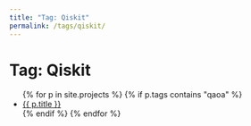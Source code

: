 ```yaml
---
title: "Tag: Qiskit"
permalink: /tags/qiskit/
---
```


# Tag: Qiskit

<ul>
{% for p in site.projects %}
  {% if p.tags contains "qaoa" %}
    <li><a href="{{ p.url | relative_url }}">{{ p.title }}</a></li>
  {% endif %}
{% endfor %}
</ul>

